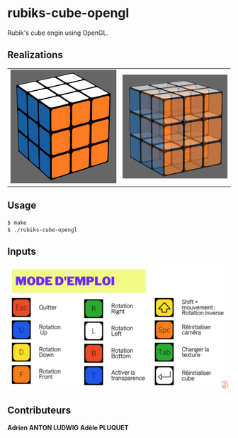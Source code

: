 # rubiks-cube-opengl

Rubik's cube engin using OpenGL.

## Realizations

| | |
| ------ | ------|
| ![Cube](images/cube.png) | ![Transparency](images/transparency.png) |



## Usage

```
$ make
$ ./rubiks-cube-opengl
```
## Inputs

![Inputs](images/inputs.png)


## Contributeurs

**Adrien ANTON LUDWIG**
**Adèle PLUQUET**
